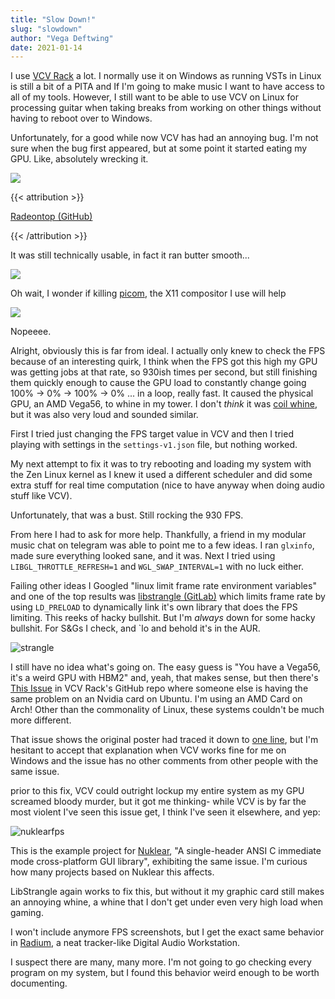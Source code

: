```yaml
---
title: "Slow Down!"
slug: "slowdown"
author: "Vega Deftwing"
date: 2021-01-14
---
```


I use [VCV Rack](https://vcvrack.com) a lot. I normally use it on Windows as running VSTs in Linux is still a bit of a PITA and If I'm going to make music I want to have access to all of my tools. However, I still want to be able to use VCV on Linux for processing guitar when taking breaks from working on other things without having to reboot over to Windows.

Unfortunately, for a good while now VCV has had an annoying bug. I'm not sure when the bug first appeared, but at some point it started eating my GPU. Like, absolutely wrecking it.

![](/VCVfail.png)

{{< attribution >}}

[Radeontop (GitHub)](https://github.com/clbr/radeontop)

{{< /attribution >}}

It was still technically usable, in fact it ran butter smooth... 

![](/fps.png)

Oh wait, I wonder if killing [picom](https://github.com/yshui/picom), the X11 compositor I use will help

![](/nocomp.png)

Nopeeee.

Alright, obviously this is far from ideal. I actually only knew to check the FPS because of an interesting quirk, I think when the FPS got this high my GPU was getting jobs at that rate, so 930ish times per second, but still finishing them quickly enough to cause the GPU load to constantly change going 100% → 0% → 100% → 0% ... in a loop, really fast. It caused the physical GPU, an AMD Vega56, to whine in my tower. I don't *think* it was [coil whine](https://en.wikipedia.org/wiki/Electromagnetically_induced_acoustic_noise), but it was also very loud and sounded similar.

First I tried just changing the FPS target value in VCV and then I tried playing with settings in the `settings-v1.json` file, but nothing worked.

My next attempt to fix it was to try rebooting and loading my system with the Zen Linux kernel as I knew it used a different scheduler and did some extra stuff for real time computation (nice to have anyway when doing audio stuff like VCV).

Unfortunately, that was a bust. Still rocking the 930 FPS.

From here I had to ask for more help. Thankfully, a friend in my modular music chat on telegram was able to point me to a few ideas. I ran `glxinfo`, made sure everything looked sane, and it was. Next I tried using `LIBGL_THROTTLE_REFRESH=1` and `WGL_SWAP_INTERVAL=1` with no luck either.

Failing other ideas I Googled "linux limit frame rate environment variables" and one of the top results was [libstrangle (GitLab)](https://gitlab.com/torkel104/libstrangle) which limits frame rate by using `LD_PRELOAD` to dynamically link it's own library that does the FPS limiting. This reeks of hacky bullshit. But I'm *always* down for some hacky bullshit. For S&Gs I check, and `lo and behold it's in the AUR. 

![strangle](/strangle.png)

I still have no idea what's going on. The easy guess is "You have a Vega56, it's a weird GPU with HBM2" and, yeah, that makes sense, but then there's [This Issue](https://github.com/VCVRack/Rack/issues/1829) in VCV Rack's GitHub repo where someone else is having the same problem on an Nvidia card on Ubuntu. I'm using an AMD Card on Arch! Other than the commonality of Linux, these systems couldn't be much more different. 

That issue shows the original poster had traced it down to [one line](https://github.com/VCVRack/Rack/blob/e334902e8addf96ad726192c665d806f0952def0/src/window.cpp#L415), but I'm hesitant to accept that explanation when VCV works fine for me on Windows and the issue has no other comments from other people with the same issue.

prior to this fix, VCV could outright lockup my entire system as my GPU screamed bloody murder, but it got me thinking- while VCV is by far the most violent I've seen this issue get, I think I've seen it elsewhere, and yep:

![nuklearfps](/nuklearfps.png)

This is the example project for [Nuklear](https://github.com/Immediate-Mode-UI/Nuklear), "A single-header ANSI C immediate mode cross-platform GUI library", exhibiting the same issue. I'm curious how many projects based on Nuklear this affects. 

LibStrangle again works to fix this, but without it my graphic card still makes an annoying whine, a whine that I don't get under even very high load when gaming.

I won't include anymore FPS screenshots, but I get the exact same behavior in [Radium](https://users.notam02.no/~kjetism/radium/), a neat tracker-like Digital Audio Workstation.

I suspect there are many, many more. I'm not going to go checking every program on my system, but I found this behavior weird enough to be worth documenting.

